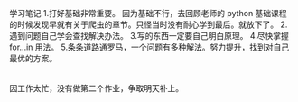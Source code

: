 学习笔记 1.打好基础非常重要。 因为基础不行，去回顾老师的 python 基础课程的时候发现早就有关于爬虫的章节。只怪当时没有耐心学到最后。就放下了。 2.遇到问题自己学会查找解决办法。 3.写的东西一定要自己明白原理。 4.尽快掌握 for...in 用法。 5.条条道路通罗马，一个问题有多种解法。努力提升，找到对自己最优的方案。

######

因工作太忙，没有做第二个作业，争取明天补上。
